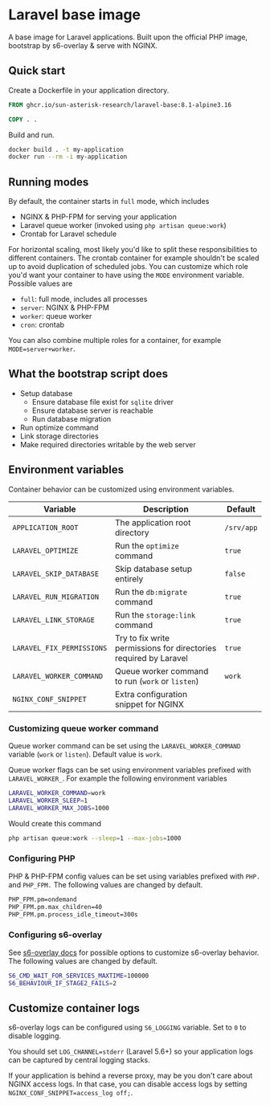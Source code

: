 # Laravel base image

A base image for Laravel applications. Built upon the official PHP image, bootstrap by s6-overlay & serve with NGINX.

## Quick start

Create a Dockerfile in your application directory.

```Dockerfile
FROM ghcr.io/sun-asterisk-research/laravel-base:8.1-alpine3.16

COPY . .
```

Build and run.

```sh
docker build . -t my-application
docker run --rm -i my-application
```

## Running modes

By default, the container starts in `full` mode, which includes

- NGINX & PHP-FPM for serving your application
- Laravel queue worker (invoked using `php artisan queue:work`)
- Crontab for Laravel schedule

For horizontal scaling, most likely you'd like to split these responsibilities to different containers.
The crontab container for example shouldn't be scaled up to avoid duplication of scheduled jobs.
You can customize which role you'd want your container to have using the `MODE` environment variable.
Possible values are

- `full`: full mode, includes all processes
- `server`: NGINX & PHP-FPM
- `worker`: queue worker
- `cron`: crontab

You can also combine multiple roles for a container, for example `MODE=server+worker`.

## What the bootstrap script does

- Setup database
  - Ensure database file exist for `sqlite` driver
  - Ensure database server is reachable
  - Run database migration
- Run optimize command
- Link storage directories
- Make required directories writable by the web server

## Environment variables

Container behavior can be customized using environment variables.

| Variable                  | Description                                                      | Default    |
|---------------------------|------------------------------------------------------------------|------------|
| `APPLICATION_ROOT`        | The application root directory                                   | `/srv/app` |
| `LARAVEL_OPTIMIZE`        | Run the `optimize` command                                       | `true`     |
| `LARAVEL_SKIP_DATABASE`   | Skip database setup entirely                                     | `false`    |
| `LARAVEL_RUN_MIGRATION`   | Run the `db:migrate` command                                     | `true`     |
| `LARAVEL_LINK_STORAGE`    | Run the `storage:link` command                                   | `true`     |
| `LARAVEL_FIX_PERMISSIONS` | Try to fix write permissions for directories required by Laravel | `true`     |
| `LARAVEL_WORKER_COMMAND`  | Queue worker command to run (`work` or `listen`)                 | `work`     |
| `NGINX_CONF_SNIPPET`      | Extra configuration snippet for NGINX                            |            |

### Customizing queue worker command

Queue worker command can be set using the `LARAVEL_WORKER_COMMAND` variable (`work` or `listen`).
Default value is `work`.

Queue worker flags can be set using environment variables prefixed with `LARAVEL_WORKER_`.
For example the following environment variables

```sh
LARAVEL_WORKER_COMMAND=work
LARAVEL_WORKER_SLEEP=1
LARAVEL_WORKER_MAX_JOBS=1000
```

Would create this command

```sh
php artisan queue:work --sleep=1 --max-jobs=1000
```

### Configuring PHP

PHP & PHP-FPM config values can be set using variables prefixed with `PHP.` and `PHP_FPM.`
The following values are changed by default.

```sh
PHP_FPM.pm=ondemand
PHP_FPM.pm.max_children=40
PHP_FPM.pm.process_idle_timeout=300s
```

### Configuring s6-overlay

See [s6-overlay docs](https://github.com/just-containers/s6-overlay#customizing-s6-behaviour) for possible options to
customize s6-overlay behavior. The following values are changed by default.

```sh
S6_CMD_WAIT_FOR_SERVICES_MAXTIME=100000
S6_BEHAVIOUR_IF_STAGE2_FAILS=2
```

## Customize container logs

s6-overlay logs can be configured using `S6_LOGGING` variable. Set to `0` to disable logging.

You should set `LOG_CHANNEL=stderr` (Laravel 5.6+) so your application logs can be captured by central logging stacks.

If your application is behind a reverse proxy, may be you don't care about NGINX access logs.
In that case, you can disable access logs by setting `NGINX_CONF_SNIPPET=access_log off;`.
